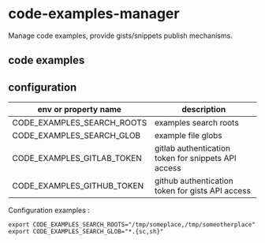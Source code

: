# code-examples-manager
Manage code examples, provide gists/snippets publish mechanisms.

## code examples 

## configuration

|env or property name       | description
|---------------------------|----------------
|CODE_EXAMPLES_SEARCH_ROOTS | examples search roots
|CODE_EXAMPLES_SEARCH_GLOB  | example file globs
|CODE_EXAMPLES_GITLAB_TOKEN | gitlab authentication token for snippets API access
|CODE_EXAMPLES_GITHUB_TOKEN | github authentication token for gists API access

Configuration examples :
```shell
export CODE_EXAMPLES_SEARCH_ROOTS="/tmp/someplace,/tmp/someotherplace"
export CODE_EXAMPLES_SEARCH_GLOB="*.{sc,sh}"
```
